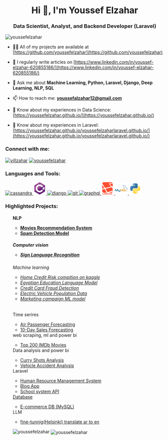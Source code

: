 <h1 align="center">Hi 👋, I'm Youssef Elzahar</h1>
<h3 align="center">Data Scientist, Analyst, and Backend Developer (Laravel)</h3>

<p align="left"> <img src="https://komarev.com/ghpvc/?username=youssefelzahar&label=Profile%20views&color=0e75b6&style=flat" alt="youssefelzahar" /> </p>

- 👨‍💻 All of my projects are available at [https://github.com/youssefelzahar](https://github.com/youssefelzahar)

- 📝 I regularly write articles on [https://www.linkedin.com/in/youssef-elzahar-620855186/](https://www.linkedin.com/in/youssef-elzahar-620855186/)

- 💬 Ask me about **Machine Learning, Python, Laravel, Django, Deep Learning, NLP, SQL**

- 📫 How to reach me: **youssefalzahar12@gmail.com**

- 📄 Know about my experiences in Data Science: [https://youssefelzahar.github.io/](https://youssefelzahar.github.io/)  
- 📄 Know about my experiences in Laravel: [https://youssefelzahar.github.io/youssefelzaharlaravel.github.io/](https://youssefelzahar.github.io/youssefelzaharlaravel.github.io/)

<h3 align="left">Connect with me:</h3>
<p align="left">
<a href="https://twitter.com/yillzahar" target="blank"><img align="center" src="https://raw.githubusercontent.com/rahuldkjain/github-profile-readme-generator/master/src/images/icons/Social/twitter.svg" alt="yillzahar" height="30" width="40" /></a>
<a href="https://kaggle.com/youssefelzahar" target="blank"><img align="center" src="https://raw.githubusercontent.com/rahuldkjain/github-profile-readme-generator/master/src/images/icons/Social/kaggle.svg" alt="youssefelzahar" height="30" width="40" /></a>
</p>

<h3 align="left">Languages and Tools:</h3>
<p align="left">
  <a href="https://cassandra.apache.org/" target="_blank" rel="noreferrer"> <img src="https://www.vectorlogo.zone/logos/apache_cassandra/apache_cassandra-icon.svg" alt="cassandra" width="40" height="40"/> </a>
  <a href="https://www.w3schools.com/cs/" target="_blank" rel="noreferrer"> <img src="https://raw.githubusercontent.com/devicons/devicon/master/icons/csharp/csharp-original.svg" alt="csharp" width="40" height="40"/> </a>
  <a href="https://www.djangoproject.com/" target="_blank" rel="noreferrer"> <img src="https://cdn.worldvectorlogo.com/logos/django.svg" alt="django" width="40" height="40"/> </a>
  <a href="https://git-scm.com/" target="_blank" rel="noreferrer"> <img src="https://www.vectorlogo.zone/logos/git-scm/git-scm-icon.svg" alt="git" width="40" height="40"/> </a>
  <a href="https://graphql.org" target="_blank" rel="noreferrer"> <img src="https://www.vectorlogo.zone/logos/graphql/graphql-icon.svg" alt="graphql" width="40" height="40"/> </a>
  <a href="https://laravel.com/" target="_blank" rel="noreferrer"> <img src="https://raw.githubusercontent.com/devicons/devicon/master/icons/laravel/laravel-plain-wordmark.svg" alt="laravel" width="40" height="40"/> </a>
  <a href="https://www.mysql.com/" target="_blank" rel="noreferrer"> <img src="https://raw.githubusercontent.com/devicons/devicon/master/icons/mysql/mysql-original-wordmark.svg" alt="mysql" width="40" height="40"/> </a>
  <a href="https://www.python.org" target="_blank" rel="noreferrer"> <img src="https://raw.githubusercontent.com/devicons/devicon/master/icons/python/python-original.svg" alt="python" width="40" height="40"/> </a>
</p>

<h3 align="left">Highlighted Projects:</h3>
<ul>
  <h4>NLP
    <ul>
  <li><a href="https://github.com/youssefelzahar/movies_recomdendations">Movies Recommendation System</a></li>
  <li><a href="https://github.com/youssefelzahar/spam_detection_model">Spam Detection Model</a></li>
    </ul>
  </h4>
  <h5>Computer vision
    <ul>
  <li><a href="https://github.com/youssefelzahar/signlanguage">Sign Language Recognition</a></li>
    </ul>
  </h5>
  <h6> Machine learning
    <ul>
   <li><a href="https://github.com/youssefelzahar/Home_Credit_Risk">Home Credit Risk compition on kaggle</a></li>   
  <li><a href="https://github.com/youssefelzahar/EGY_Education_model_EDA">Egyptian Education Language Model</a></li>
  <li><a href="https://github.com/youssefelzahar/-credit-card-fraud-detection">Credit Card Fraud Detection</a></li>
  <li><a href="https://github.com/youssefelzahar/youssefelzahar-Electric-Vehicle-Population-Data">Electric Vehicle Population Data </a></li>
  <li><a href="https://github.com/youssefelzahar/Marketing_campaign_ML_model">Marketing campaign ML model </a></li>    
    </ul>
  </h6>
  <h7>Time serires
    <ul>
  <li><a href="https://github.com/youssefelzahar/AirPassanger_time_series">Air Passenger Forecasting</a></li>
  <li><a href="https://github.com/youssefelzahar/Forecasting-sales-for-10-days">10-Day Sales Forecasting</a></li>
    </ul>
  </h7>
  <h8> web scraping, ml and power bi
    <ul>
  <li><a href="https://github.com/youssefelzahar/top-205-movies-in-imdb">Top 200 IMDb Movies</a></li>
    </ul>
  </h8>
  <h9> Data analysis and power bi
    <ul>
  <li><a href="https://github.com/youssefelzahar/curry-shots-analysis">Curry Shots Analysis</a></li>
  <li><a href="https://github.com/youssefelzahar/Analysis-of-Vehicle-Accident-in-SQL">Vehicle Accident Analysis</a></li>
    </ul>
  </h9>
  <h10>Laravel
    <ul>
  <li><a href="https://github.com/youssefelzahar/HRMS">Human Resource Management System</a></li>
  <li><a href="https://github.com/youssefelzahar/blog-app">Blog App</a></li>
  <li><a href="https://github.com/youssefelzahar/school_system_laravel_api">School system API</li>    
    </ul>
  </h10>
  <h11> Database
    <ul>
  <li><a href="https://github.com/youssefelzahar/EcomDB">E-commerce DB (MySQL)</a></li>
    </ul>
  </h11>
  <h12>LLM
    <ul>
      <li><a href="https://github.com/youssefelzahar/fine-tunnig-Helsinki-translate-ar-to-en">fine-tunnig(Helsinki) translate ar to en</a>
</li>
  </h12>  
</ul>

<p><img align="left" src="https://github-readme-stats.vercel.app/api/top-langs?username=youssefelzahar&show_icons=true&locale=en&layout=compact" alt="youssefelzahar" /></p>

<p>&nbsp;<img align="center" src="https://github-readme-stats.vercel.app/api?username=youssefelzahar&show_icons=true&locale=en" alt="youssefelzahar" /></p>
